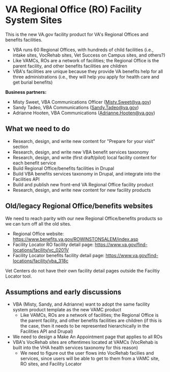 # VA Regional Office (RO) Facility System Sites

This is the new VA.gov facility product for VA's Regional Offices and benefits facilities.

- VBA runs 60 Regional Offices, with hundreds of child facilities (i.e., intake sites, VocRehab sites, Vet Success on Campus sites, and others?)
- Like VAMCs, ROs are a network of facilities; the Regional Office is the parent facility, and other benefits facilities are children
- VBA's facilities are unique because they provide VA benefits help for all three administrations (i.e., they will help you apply for health care and get burial benefits)

**Business partners:**

- Misty Sweet, VBA Communications Officer (Misty.Sweet@va.gov)
- Sandy Tadeo, VBA Communications (Sandy.Tadeo@va.gov)
- Adrianne Hooten, VBA Communications (Adrianne.Hooten@va.gov)

## What we need to do

- Research, design, and write new content for "Prepare for your visit" section
- Research, design, and write new VBA benefit services taxonomy
- Research, design, and write (first draft/pilot) local facility content for each benefit service
- Build Regional Office/benefits facilities in Drupal
- Build VBA benefits services taxonomy in Drupal, and integrate into the Facilities API
- Build and publish new front-end VA Regional Office facility product
- Research, design, and write new content for new facility products

## Old/legacy Regional Office/benefits websites

We need to reach parity with our new Regional Office/benefits products so we can turn off all the old sites.

- Regional Office website: https://www.benefits.va.gov/ROWINSTONSALEM/index.asp
- Facility Locator RO facility detail page: https://www.va.gov/find-locations/facility/vc_0201V
- Facility Locator benefits facility detail page: https://www.va.gov/find-locations/facility/vba_318c

Vet Centers do not have their own facility detail pages outside the Faciltiy Locator tool.

## Assumptions and early discussions

- VBA (Misty, Sandy, and Adrianne) want to adopt the same facility system product template as the new VAMC product
  - Like VAMCs, ROs are a network of facilities; the Regional Office is the parent facility, and other benefits facilities are children (if this is the case, then it needs to be represented hierarchically in the Facilities API and Drupal)
- We need to design a Make An Appointment page that applies to all ROs
- VBA's VocRehab sites are oftentimes located at VAMCs (VocRehab is built into the VHA health services taxonomy for this reason)
  - We need to figure out the user flows into VocRehab facilies and services, since users will be able to get to them from a VAMC site, RO sites, and Facility Locator
